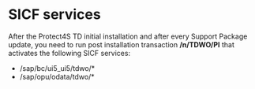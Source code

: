 # SICF services

After the Protect4S TD initial installation and after every Support Package update, you need to run post installation transaction **/n/TDWO/PI** that activates the following SICF services:

* /sap/bc/ui5\_ui5/tdwo/\*
* /sap/opu/odata/tdwo/\*

